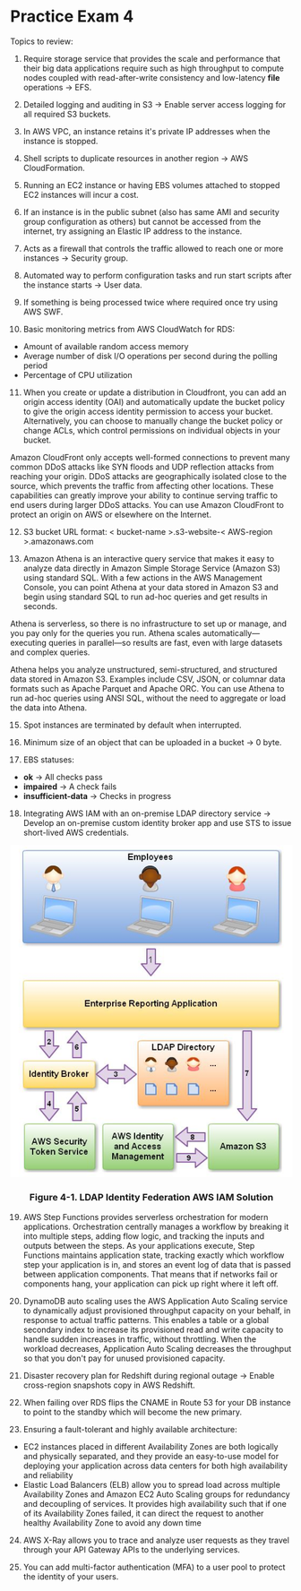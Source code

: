 # Practice Exam 4

Topics to review:

1. Require storage service that provides the scale and performance that their big data applications require such as high throughput to compute nodes coupled with read-after-write consistency and low-latency **file** operations -> EFS.

2. Detailed logging and auditing in S3 -> Enable server access logging for all required S3 buckets.

3. In AWS VPC, an instance retains it's private IP addresses when the instance is stopped.

4. Shell scripts to duplicate resources in another region -> AWS CloudFormation.

5. Running an EC2 instance or having EBS volumes attached to stopped EC2 instances will incur a cost.

6. If an instance is in the public subnet (also has same AMI and security group configuration as others) but cannot be accessed from the internet, try assigning an Elastic IP address to the instance.

7. Acts as a firewall that controls the traffic allowed to reach one or more instances -> Security group.

8. Automated way to perform configuration tasks and run start scripts after the instance starts -> User data.

9. If something is being processed twice where required once try using AWS SWF.

10. Basic monitoring metrics from AWS CloudWatch for RDS:
  * Amount of available random access memory
  * Average number of disk I/O operations per second during the polling period
  * Percentage of CPU utilization

11. When you create or update a distribution in Cloudfront, you can add an origin access identity (OAI) and automatically update the bucket policy to give the origin access identity permission to access your bucket. Alternatively, you can choose to manually change the bucket policy or change ACLs, which control permissions on individual objects in your bucket.

Amazon CloudFront only accepts well-formed connections to prevent many common DDoS attacks like SYN floods and UDP reflection attacks from reaching your origin. DDoS attacks are geographically isolated close to the source, which prevents the traffic from affecting other locations. These capabilities can greatly improve your ability to continue serving traffic to end users during larger DDoS attacks. You can use Amazon CloudFront to protect an origin on AWS or elsewhere on the Internet.

12. S3 bucket URL format: < bucket-name >.s3-website-< AWS-region >.amazonaws.com

13. Amazon Athena is an interactive query service that makes it easy to analyze data directly in Amazon Simple Storage Service (Amazon S3) using standard SQL. With a few actions in the AWS Management Console, you can point Athena at your data stored in Amazon S3 and begin using standard SQL to run ad-hoc queries and get results in seconds.

Athena is serverless, so there is no infrastructure to set up or manage, and you pay only for the queries you run. Athena scales automatically—executing queries in parallel—so results are fast, even with large datasets and complex queries.

Athena helps you analyze unstructured, semi-structured, and structured data stored in Amazon S3. Examples include CSV, JSON, or columnar data formats such as Apache Parquet and Apache ORC. You can use Athena to run ad-hoc queries using ANSI SQL, without the need to aggregate or load the data into Athena.

15. Spot instances are terminated by default when interrupted.

16. Minimum size of an object that can be uploaded in a bucket -> 0 byte.

17. EBS statuses:
  * **ok** -> All checks pass
  * **impaired** -> A check fails
  * **insufficient-data** -> Checks in progress

18. Integrating AWS IAM with an on-premise LDAP directory service -> Develop an on-premise custom identity broker app and use STS to issue short-lived AWS credentials.
<div align="center">
  <img src="4-1-IAM-LDAP.jpg">
  <h3>Figure 4-1. LDAP Identity Federation AWS IAM Solution</h3>
</div>

19. AWS Step Functions provides serverless orchestration for modern applications. Orchestration centrally manages a workflow by breaking it into multiple steps, adding flow logic, and tracking the inputs and outputs between the steps. As your applications execute, Step Functions maintains application state, tracking exactly which workflow step your application is in, and stores an event log of data that is passed between application components. That means that if networks fail or components hang, your application can pick up right where it left off.

20. DynamoDB auto scaling uses the AWS Application Auto Scaling service to dynamically adjust provisioned throughput capacity on your behalf, in response to actual traffic patterns. This enables a table or a global secondary index to increase its provisioned read and write capacity to handle sudden increases in traffic, without throttling. When the workload decreases, Application Auto Scaling decreases the throughput so that you don't pay for unused provisioned capacity.

21. Disaster recovery plan for Redshift during regional outage -> Enable cross-region snapshots copy in AWS Redshift.

22. When failing over RDS flips the CNAME in Route 53 for your DB instance to point to the standby which will become the new primary.

23. Ensuring a fault-tolerant and highly available architecture:
  * EC2 instances placed in different Availability Zones are both logically and physically separated, and they provide an easy-to-use model for deploying your application across data centers for both high availability and reliability
  * Elastic Load Balancers (ELB) allow you to spread load across multiple Availability Zones and Amazon EC2 Auto Scaling groups for redundancy and decoupling of services. It provides high availability such that if one of its Availability Zones failed, it can direct the request to another healthy Availability Zone to avoid any down time

24. AWS X-Ray allows you to trace and analyze user requests as they travel through your API Gateway APIs to the underlying services.

25. You can add multi-factor authentication (MFA) to a user pool to protect the identity of your users.
